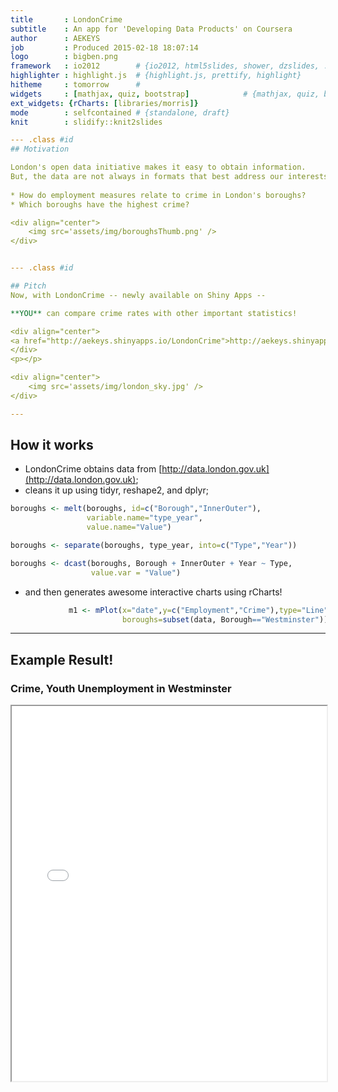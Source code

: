 ```yaml
---
title       : LondonCrime
subtitle    : An app for 'Developing Data Products' on Coursera
author      : AEKEYS
job         : Produced 2015-02-18 18:07:14
logo        : bigben.png
framework   : io2012        # {io2012, html5slides, shower, dzslides, ...}
highlighter : highlight.js  # {highlight.js, prettify, highlight}
hitheme     : tomorrow      # 
widgets     : [mathjax, quiz, bootstrap]            # {mathjax, quiz, bootstrap}
ext_widgets: {rCharts: [libraries/morris]}
mode        : selfcontained # {standalone, draft}
knit        : slidify::knit2slides

--- .class #id
## Motivation

London's open data initiative makes it easy to obtain information.
But, the data are not always in formats that best address our interests.
 
* How do employment measures relate to crime in London's boroughs?
* Which boroughs have the highest crime?

<div align="center">
    <img src='assets/img/boroughsThumb.png' />
</div>


--- .class #id 

## Pitch
Now, with LondonCrime -- newly available on Shiny Apps -- 

**YOU** can compare crime rates with other important statistics!

<div align="center">
<a href="http://aekeys.shinyapps.io/LondonCrime">http://aekeys.shinyapps.io/LondonCrime</a>
</div>
<p></p>

<div align="center">
    <img src='assets/img/london_sky.jpg' />
</div>

---
```

## How it works

- LondonCrime obtains data from [http://data.london.gov.uk](http://data.london.gov.uk);  
- cleans it up using tidyr, reshape2, and dplyr;  

```r
boroughs <- melt(boroughs, id=c("Borough","InnerOuter"),
                 variable.name="type_year",
                 value.name="Value")

boroughs <- separate(boroughs, type_year, into=c("Type","Year"))

boroughs <- dcast(boroughs, Borough + InnerOuter + Year ~ Type,
                  value.var = "Value")
```
- and then generates awesome interactive charts using rCharts!  


```r
             m1 <- mPlot(x="date",y=c("Employment","Crime"),type="Line",
                         boroughs=subset(data, Borough=="Westminster"))
```


--- 

## Example Result!


 
### Crime, Youth Unemployment in Westminster
 
<iframe src="code/m1.html" width=100%, height=600></iframe>

